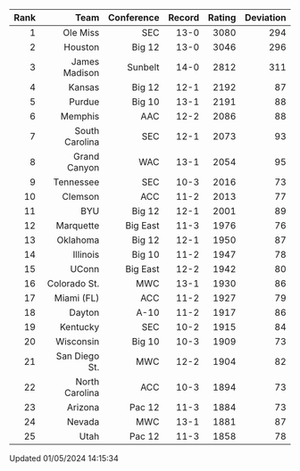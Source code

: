 | Rank  | Team                 | Conference           | Record   | Rating | Deviation |
| ---:  | ---:                 | ---:                 | ---:     | ---:   | ---:      |
| 1     | Ole Miss             | SEC                  | 13-0     | 3080   | 294       |
| 2     | Houston              | Big 12               | 13-0     | 3046   | 296       |
| 3     | James Madison        | Sunbelt              | 14-0     | 2812   | 311       |
| 4     | Kansas               | Big 12               | 12-1     | 2192   | 87        |
| 5     | Purdue               | Big 10               | 13-1     | 2191   | 88        |
| 6     | Memphis              | AAC                  | 12-2     | 2086   | 88        |
| 7     | South Carolina       | SEC                  | 12-1     | 2073   | 93        |
| 8     | Grand Canyon         | WAC                  | 13-1     | 2054   | 95        |
| 9     | Tennessee            | SEC                  | 10-3     | 2016   | 73        |
| 10    | Clemson              | ACC                  | 11-2     | 2013   | 77        |
| 11    | BYU                  | Big 12               | 12-1     | 2001   | 89        |
| 12    | Marquette            | Big East             | 11-3     | 1976   | 76        |
| 13    | Oklahoma             | Big 12               | 12-1     | 1950   | 87        |
| 14    | Illinois             | Big 10               | 11-2     | 1947   | 78        |
| 15    | UConn                | Big East             | 12-2     | 1942   | 80        |
| 16    | Colorado St.         | MWC                  | 13-1     | 1930   | 86        |
| 17    | Miami (FL)           | ACC                  | 11-2     | 1927   | 79        |
| 18    | Dayton               | A-10                 | 11-2     | 1917   | 86        |
| 19    | Kentucky             | SEC                  | 10-2     | 1915   | 84        |
| 20    | Wisconsin            | Big 10               | 10-3     | 1909   | 73        |
| 21    | San Diego St.        | MWC                  | 12-2     | 1904   | 82        |
| 22    | North Carolina       | ACC                  | 10-3     | 1894   | 73        |
| 23    | Arizona              | Pac 12               | 11-3     | 1884   | 73        |
| 24    | Nevada               | MWC                  | 13-1     | 1881   | 87        |
| 25    | Utah                 | Pac 12               | 11-3     | 1858   | 78        |

Updated 01/05/2024 14:15:34
